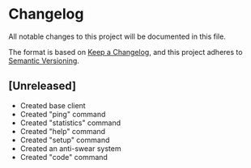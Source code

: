 # Changelog

All notable changes to this project will be documented in this file.

The format is based on [Keep a Changelog](https://keepachangelog.com/en/1.0.0/),
and this project adheres to [Semantic Versioning](https://semver.org/spec/v2.0.0.html).

## [Unreleased]

- Created base client
- Created "ping" command
- Created "statistics" command
- Created "help" command
- Created "setup" command
- Created an anti-swear system
- Created "code" command

